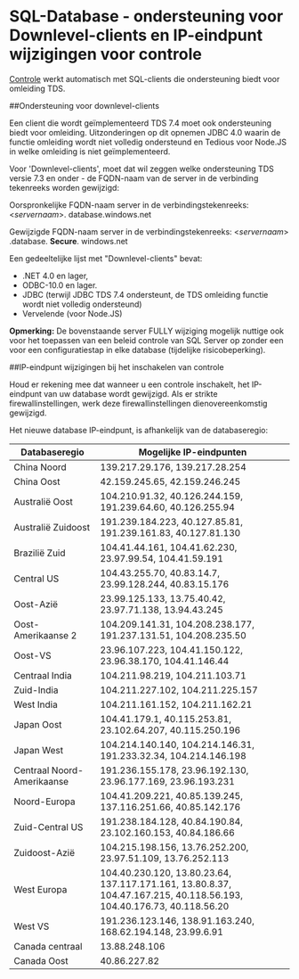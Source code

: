 <properties
    pageTitle="Ondersteuning voor SQL-Database downlevel-clients en IP-eindpunt gewijzigd voor controle | Microsoft Azure"
    description="Meer informatie over ondersteuning voor SQL-Database voor downlevel clients en IP-eindpunt wijzigingen voor controle."
    services="sql-database"
    documentationCenter=""
    authors="ronitr"
    manager="jhubbard"
    editor=""/>

<tags
    ms.service="sql-database"
    ms.workload="data-management"
    ms.tgt_pltfrm="na"
    ms.devlang="na"
    ms.topic="article"
    ms.date="07/10/2016"
    ms.author="ronitr"/>

# <a name="sql-database----downlevel-clients-support-and-ip-endpoint-changes-for-auditing"></a>SQL-Database - ondersteuning voor Downlevel-clients en IP-eindpunt wijzigingen voor controle


[Controle](sql-database-auditing-get-started.md) werkt automatisch met SQL-clients die ondersteuning biedt voor omleiding TDS.


##<a id="subheading-1"></a>Ondersteuning voor downlevel-clients

Een client die wordt geïmplementeerd TDS 7.4 moet ook ondersteuning biedt voor omleiding. Uitzonderingen op dit opnemen JDBC 4.0 waarin de functie omleiding wordt niet volledig ondersteund en Tedious voor Node.JS in welke omleiding is niet geïmplementeerd.

Voor 'Downlevel-clients', moet dat wil zeggen welke ondersteuning TDS versie 7.3 en onder - de FQDN-naam van de server in de verbinding tekenreeks worden gewijzigd:

Oorspronkelijke FQDN-naam server in de verbindingstekenreeks: <*servernaam*>. database.windows.net

Gewijzigde FQDN-naam server in de verbindingstekenreeks: <*servernaam*> .database. **Secure**. windows.net

Een gedeeltelijke lijst met "Downlevel-clients" bevat:

- .NET 4.0 en lager,
- ODBC-10.0 en lager.
- JDBC (terwijl JDBC TDS 7.4 ondersteunt, de TDS omleiding functie wordt niet volledig ondersteund)
- Vervelende (voor Node.JS)

**Opmerking:** De bovenstaande server FULLY wijziging mogelijk nuttige ook voor het toepassen van een beleid controle van SQL Server op zonder een voor een configuratiestap in elke database (tijdelijke risicobeperking).

##<a id="subheading-2"></a>IP-eindpunt wijzigingen bij het inschakelen van controle

Houd er rekening mee dat wanneer u een controle inschakelt, het IP-eindpunt van uw database wordt gewijzigd. Als er strikte firewallinstellingen, werk deze firewallinstellingen dienovereenkomstig gewijzigd.

Het nieuwe database IP-eindpunt, is afhankelijk van de databaseregio:

| Databaseregio | Mogelijke IP-eindpunten |
|----------|---------------|
| China Noord  | 139.217.29.176, 139.217.28.254 |
| China Oost  | 42.159.245.65, 42.159.246.245 |
| Australië Oost  | 104.210.91.32, 40.126.244.159, 191.239.64.60, 40.126.255.94 |
| Australië Zuidoost | 191.239.184.223, 40.127.85.81, 191.239.161.83, 40.127.81.130 |
| Brazilië Zuid  | 104.41.44.161, 104.41.62.230, 23.97.99.54, 104.41.59.191 |
| Central US  | 104.43.255.70, 40.83.14.7, 23.99.128.244, 40.83.15.176 |
| Oost-Azië   | 23.99.125.133, 13.75.40.42, 23.97.71.138, 13.94.43.245 |
| Oost-Amerikaanse 2 | 104.209.141.31, 104.208.238.177, 191.237.131.51, 104.208.235.50 |
| Oost-VS   | 23.96.107.223, 104.41.150.122, 23.96.38.170, 104.41.146.44 |
| Centraal India  | 104.211.98.219, 104.211.103.71 |
| Zuid-India   | 104.211.227.102, 104.211.225.157 |
| West India  | 104.211.161.152, 104.211.162.21 |
| Japan Oost   | 104.41.179.1, 40.115.253.81, 23.102.64.207, 40.115.250.196 |
| Japan West    | 104.214.140.140, 104.214.146.31, 191.233.32.34, 104.214.146.198 |
| Centraal Noord-Amerikaanse  | 191.236.155.178, 23.96.192.130, 23.96.177.169, 23.96.193.231 |
| Noord-Europa  | 104.41.209.221, 40.85.139.245, 137.116.251.66, 40.85.142.176 |
| Zuid-Central US  | 191.238.184.128, 40.84.190.84, 23.102.160.153, 40.84.186.66 |
| Zuidoost-Azië  | 104.215.198.156, 13.76.252.200, 23.97.51.109, 13.76.252.113 |
| West Europa  | 104.40.230.120, 13.80.23.64, 137.117.171.161, 13.80.8.37, 104.47.167.215, 40.118.56.193, 104.40.176.73, 40.118.56.20 |
| West VS  | 191.236.123.146, 138.91.163.240, 168.62.194.148, 23.99.6.91 |
| Canada centraal  | 13.88.248.106 |
| Canada Oost  |  40.86.227.82 |
